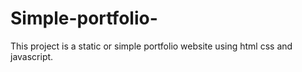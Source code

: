 # Simple-portfolio-
This project is a static or simple portfolio website using html css and javascript.
